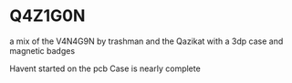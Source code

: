 # Q4Z1G0N
a mix of the V4N4G9N by trashman and the Qazikat with a 3dp case and magnetic badges 

Havent started on the pcb
Case is nearly complete

